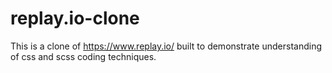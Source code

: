 # replay.io-clone
This is a clone of https://www.replay.io/ built to demonstrate understanding of css and scss coding techniques.